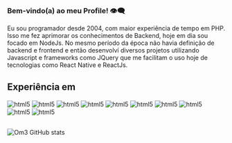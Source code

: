 ### Bem-vindo(a) ao meu Profile! 👁️‍🗨️

Eu sou programador desde 2004, com maior experiência de tempo em PHP. Isso me fez aprimorar os conhecimentos de Backend, hoje em dia sou focado em NodeJs.
No mesmo período da época não havia definição de backend e frontend e então desenvolví diversos projetos utilizando Javascript e frameworks como JQuery que me facilitam o uso hoje de tecnologias como React Native e ReactJs.

## Experiência em

<div style="display: inline_block">
<img align="center" alt="html5" src="https://img.shields.io/badge/JavaScript-F7DF1E?style=for-the-badge&logo=javascript&logoColor=black"/>  
<img align="center" alt="html5" src="https://img.shields.io/badge/Node.js-43853D?style=for-the-badge&logo=node.js&logoColor=white"/>  
<img align="center" alt="html5" src="https://img.shields.io/badge/PHP-777BB4?style=for-the-badge&logo=php&logoColor=white"/>  
  <img align="center" alt="html5" src="https://img.shields.io/badge/MySQL-00000F?style=for-the-badge&logo=mysql&logoColor=white"/>  
<img align="center" alt="html5" src="https://img.shields.io/badge/React-20232A?style=for-the-badge&logo=react&logoColor=61DAFB"/>  
<img align="center" alt="html5" src="https://img.shields.io/badge/React_Native-20232A?style=for-the-badge&logo=react&logoColor=61DAFB"/>
<img align="center" alt="html5" src="https://img.shields.io/badge/jQuery-0769AD?style=for-the-badge&logo=jquery&logoColor=white"/>
<img align="center" alt="html5" src="https://img.shields.io/badge/Bootstrap-563D7C?style=for-the-badge&logo=bootstrap&logoColor=white"/>
  <img align="center" alt="html5" src="https://img.shields.io/badge/HTML-239120?style=for-the-badge&logo=html5&logoColor=white"/>
  <img align="center" alt="html5" src="https://img.shields.io/badge/CSS-239120?&style=for-the-badge&logo=css3&logoColor=white"/>
</div>


##

![Om3 GitHub stats](https://github-readme-stats.vercel.app/api?username=om3&show_icons=true&theme=radical)

